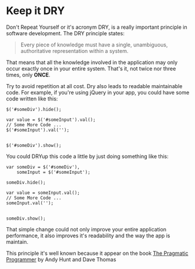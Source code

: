 # Keep it DRY

Don't Repeat Yourself or it's acronym DRY, is a really important principle in software development. The DRY principle states:

>Every piece of knowledge must have a single, unambiguous, authoritative representation within a system.

That means that all the knowledge involved in the application may only occur exactly once in your entire system. That's it, not twice nor three times, only **ONCE**. 

Try to avoid repetition at all cost. Dry also leads to readable maintainable code. For example, if you're using jQuery in your app, you could have some code written like this:

```
$('#someDiv').hide();

var value = $('#someInput').val();
// Some More Code ...
$('#someInput').val('');


$('#someDiv').show();
```

You could DRYup this code a little by just doing something like this:

```
var someDiv = $('#someDiv'),
	someInput = $('#someInput');

someDiv.hide();

var value = someInput.val();
// Some More Code ...
someInput.val('');


someDiv.show();
```
That simple change could not only improve your entire application performance, it also improves it's readability and the way the app is maintain.

This principle it's well known because it appear on the book [The Pragmatic Programmer](http://www.amazon.com/gp/product/020161622X/ref=as_li_ss_tl/?ie=UTF8&linkCode=as2&camp=1789&creative=390957&creativeASIN=020161622X) by Andy Hunt and Dave Thomas
